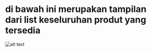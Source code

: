 # di bawah ini merupakan tampilan dari list keseluruhan produt yang tersedia
![alt text](https://github.com/ZakariaBerlam/tugasCard/blob/master/Tampilan%20Product.png)
